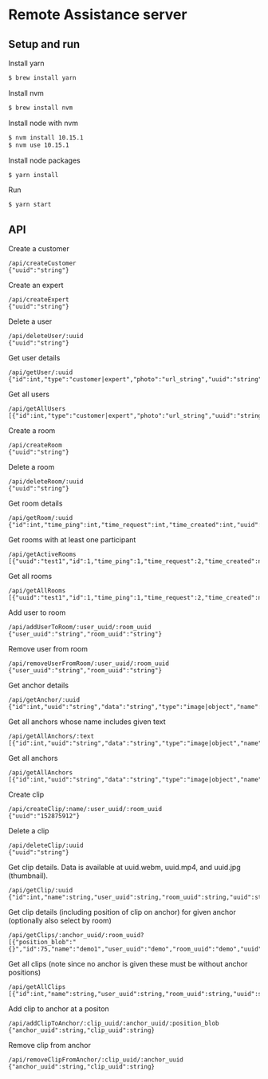 Remote Assistance server
======================

Setup and run
------------

Install yarn
```bash
$ brew install yarn
```

Install nvm
```bash
$ brew install nvm
```

Install node with nvm
```bash
$ nvm install 10.15.1
$ nvm use 10.15.1
```

Install node packages
``` bash
$ yarn install
```

Run
``` bash
$ yarn start
```

API
------------

Create a customer
```
/api/createCustomer
{"uuid":"string"}
```

Create an expert 
```
/api/createExpert
{"uuid":"string"}
```

Delete a user 
```
/api/deleteUser/:uuid
{"uuid":"string"}
```

Get user details
```
/api/getUser/:uuid
{"id":int,"type":"customer|expert","photo":"url_string","uuid":"string","password":"","email":"email_string","name":"name_string"}
```

Get all users
```
/api/getAllUsers
[{"id":int,"type":"customer|expert","photo":"url_string","uuid":"string","password":"","email":"email_string","name":"name_string"}]
```

Create a room
```
/api/createRoom
{"uuid":"string"}
```

Delete a room 
```
/api/deleteRoom/:uuid
{"uuid":"string"}
```

Get room details
```
/api/getRoom/:uuid
{"id":int,"time_ping":int,"time_request":int,"time_created":int,"uuid":"string"}
```

Get rooms with at least one participant
```
/api/getActiveRooms
[{"uuid":"test1","id":1,"time_ping":1,"time_request":2,"time_created":null,"experts":1,"customers":0}]
```

Get all rooms
```
/api/getAllRooms
[{"uuid":"test1","id":1,"time_ping":1,"time_request":2,"time_created":null,"experts":0,"customers":0}]
```

Add user to room
```
/api/addUserToRoom/:user_uuid/:room_uuid
{"user_uuid":"string","room_uuid":"string"}
```

Remove user from room
```
/api/removeUserFromRoom/:user_uuid/:room_uuid
{"user_uuid":"string","room_uuid":"string"}
```

Get anchor details
```
/api/getAnchor/:uuid
{"id":int,"uuid":"string","data":"string","type":"image|object","name":"string"}

```

Get all anchors whose name includes given text 
```
/api/getAllAnchors/:text
[{"id":int,"uuid":"string","data":"string","type":"image|object","name":"string"}]
```

Get all anchors
```
/api/getAllAnchors
[{"id":int,"uuid":"string","data":"string","type":"image|object","name":"string"}]
```

Create clip
```
/api/createClip/:name/:user_uuid/:room_uuid
{"uuid":"152875912"}
```

Delete a clip 
```
/api/deleteClip/:uuid
{"uuid":"string"}
```

Get clip details. Data is available at uuid.webm, uuid.mp4, and uuid.jpg (thumbnail).
```
/api/getClip/:uuid
{"id":int,"name":string,"user_uuid":string,"room_uuid":string,"uuid":string}
```

Get clip details (including position of clip on anchor) for given anchor (optionally also select by room)
```
/api/getClips/:anchor_uuid/:room_uuid?
[{"position_blob":"{}","id":75,"name":"demo1","user_uuid":"demo","room_uuid":"demo","uuid":"demo1"}]
```

Get all clips (note since no anchor is given these must be without anchor positions)
```
/api/getAllClips
[{"id":int,"name":string,"user_uuid":string,"room_uuid":string,"uuid":string}]
```

Add clip to anchor at a positon
```
/api/addClipToAnchor/:clip_uuid/:anchor_uuid/:position_blob
{"anchor_uuid":string,"clip_uuid":string}
```

Remove clip from anchor
```
/api/removeClipFromAnchor/:clip_uuid/:anchor_uuid
{"anchor_uuid":string,"clip_uuid":string}
```
